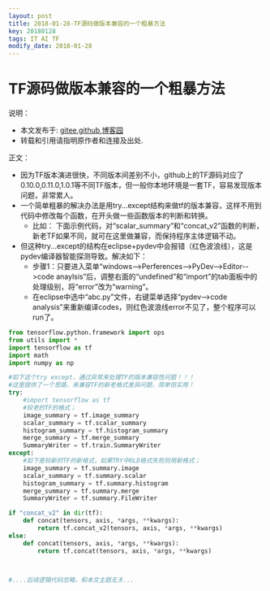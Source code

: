 ```yaml
---
layout: post
title: 2018-01-28-TF源码做版本兼容的一个粗暴方法
key: 20180128
tags: IT AI TF
modify_date: 2018-01-28
---
```




# TF源码做版本兼容的一个粗暴方法

说明：
* 本文发布于: [gitee](http://freelogic.gitee.io/webpost/),[github](https://freelogic.github.io/),[博客园](http://www.cnblogs.com/taichu/)
* 转载和引用请指明原作者和连接及出处.

正文：
* 因为TF版本演进很快，不同版本间差别不小，github上的TF源码对应了0.10.0,0.11.0,1.0.1等不同TF版本，但一般你本地环境是一套TF，容易发现版本问题，非常累人。
* 一个简单粗暴的解决办法是用try...except结构来做tf的版本兼容，这样不用到代码中修改每个函数，在开头做一些函数版本的判断和转换。
  * 比如： 下面示例代码，对“scalar_summary”和“concat_v2”函数的判断，新老TF如果不同，就可在这里做兼容，而保持程序主体逻辑不动。
* 但这种try...except的结构在eclipse+pydev中会报错（红色波浪线），这是pydev编译器智能探测导致。解决如下：
  * 步骤1：只要进入菜单“windows-->Perferences-->PyDev-->Editor-->code anaylsis”后，调整右面的“undefined”和“import”的tab面板中的处理级别，将“error”改为“warning”。
  * 在eclipse中选中“abc.py”文件，右键菜单选择“pydev-->code analysis”来重新编译codes，则红色波浪线error不见了，整个程序可以run了。


```python
from tensorflow.python.framework import ops
from utils import *
import tensorflow as tf
import math
import numpy as np

#如下这个try except，通过异常来处理TF的版本兼容性问题！！！
#这里提供了一个思路，来兼容TF的新老格式差异问题，简单但实用！
try:
    #import tensorflow as tf
    #较老的TF的格式；
    image_summary = tf.image_summary
    scalar_summary = tf.scalar_summary
    histogram_summary = tf.histogram_summary
    merge_summary = tf.merge_summary
    SummaryWriter = tf.train.SummaryWriter
except:
    #如下是较新的TF的新格式，如果TRY中OLD格式失败则用新格式；
    image_summary = tf.summary.image
    scalar_summary = tf.summary.scalar
    histogram_summary = tf.summary.histogram
    merge_summary = tf.summary.merge
    SummaryWriter = tf.summary.FileWriter

if "concat_v2" in dir(tf):
    def concat(tensors, axis, *args, **kwargs):
        return tf.concat_v2(tensors, axis, *args, **kwargs)
else:
    def concat(tensors, axis, *args, **kwargs):
        return tf.concat(tensors, axis, *args, **kwargs)



#....后续逻辑代码忽略，和本文主题无关...
```



